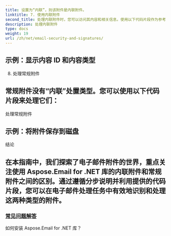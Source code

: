 ```yaml
---
title: 设置为“内联”，则该附件是内联附件。
linktitle: 7. 使用内联附件
second_title: 处理内联附件时，您可以访问其内容和相关信息。使用以下代码片段作为参考：
description: 处理内联附件
type: docs
weight: 19
url: /zh/net/email-security-and-signatures/
---
```


## 示例：显示内容 ID 和内容类型

8. 处理常规附件

## 常规附件没有“内联”处置类型。您可以使用以下代码片段来处理它们：

处理常规附件

## 示例：将附件保存到磁盘

结论


## 在本指南中，我们探索了电子邮件附件的世界，重点关注使用 Aspose.Email for .NET 库的内联附件和常规附件之间的区别。通过遵循分步说明并利用提供的代码片段，您可以在电子邮件处理任务中有效地识别和处理这两种类型的附件。

### [常见问题解答](./signing-emails-with-dkim-using-csharp-code/)
如何安装 Aspose.Email for .NET 库？